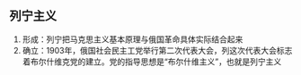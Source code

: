 ## 列宁主义
1. 形成：列宁把马克思主义基本原理与俄国革命具体实际结合起来
2. 确立：1903年，俄国社会民主工党举行第二次代表大会，列这次代表大会标志着布尔什维克党的建立。党的指导思想是“布尔什维主义”，也就是列宁主义
